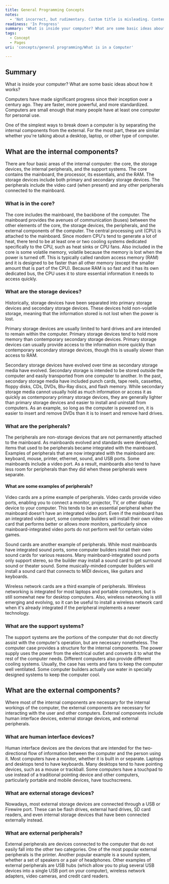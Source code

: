 ```yaml
---
title: General Programming Concepts
notes:
  - 'Not incorrect, but rudimentary. Custom title is misleading. Content needs updating. Content only visible in "Edit Source" mode.'
readiness: 'In Progress'
summary: 'What is inside your computer? What are some basic ideas about how it works?'
tags:
  - Concept
  - Pages
uri: 'concepts/general programming/What is in a Computer'

---
```

## Summary

What is inside your computer? What are some basic ideas about how it works?

Computers have made significant progress since their inception over a century ago. They are faster, more powerful, and more standardized. Computers are small enough that many people have at least one computer for personal use.

One of the simplest ways to break down a computer is by separating the internal components from the external. For the most part, these are similar whether you're talking about a desktop, laptop, or other type of computer.

## What are the internal components?

There are four basic areas of the internal computer: the core, the storage devices, the internal peripherals, and the support systems. The core contains the mainboard, the processor, its essentials, and the RAM. The storage devices include both primary and secondary storage devices. The peripherals include the video card (when present) and any other peripherals connected to the mainboard.

### What is in the core?

The core includes the mainboard, the backbone of the computer. The mainboard provides the avenues of communication (buses) between the other elements of the core, the storage devices, the peripherals, and the external components of the computer. The central processing unit (CPU) is attached to the mainboard. Since modern CPU's tend to generate a lot of heat, there tend to be at least one or two cooling systems dedicated specifically to the CPU, such as heat sinks or CPU fans. Also included in the core is some volatile memory, volatile because the memory is lost when the power is turned off. This is typically called random access memory (RAM) and it is designed to be faster than all other memory (except the smaller amount that is part of the CPU). Because RAM is so fast and it has its own dedicated bus, the CPU uses it to store essential information it needs to access quickly.

### What are the storage devices?

Historically, storage devices have been separated into primary storage devices and secondary storage devices. These devices hold non-volatile storage, meaning that the information stored is not lost when the power is lost.

Primary storage devices are usually limited to hard drives and are intended to remain within the computer. Primary storage devices tend to hold more memory than contemporary secondary storage devices. Primary storage devices can usually provide access to the information more quickly than contemporary secondary storage devices, though this is usually slower than access to RAM.

Secondary storage devices have evolved over time as secondary storage media have evolved. Secondary storage is intended to be stored outside the computer and easily transported from one computer to another. In the past, secondary storage media have included punch cards, tape reels, cassettes, floppy disks, CDs, DVDs, Blu-Ray discs, and flash memory. While secondary storage media cannot usually hold as much information or access it as quickly as contemporary primary storage devices, they are generally lighter than primary storage devices and easier to install and uninstall from computers. As an example, so long as the computer is powered on, it is easier to insert and remove DVDs than it is to insert and remove hard drives.

### What are the peripherals?

The peripherals are non-storage devices that are not permanently attached to the mainboard. As mainboards evolved and standards were developed, items that used to be peripherals became integrated with the mainboard. Examples of peripherals that are now integrated with the mainboard are: keyboard, mouse, printer, ethernet, sound, and USB ports. Some mainboards include a video port. As a result, mainboards also tend to have less room for peripherals than they did when these peripherals were separate.

#### What are some examples of peripherals?

Video cards are a prime example of peripherals. Video cards provide video ports, enabling you to connect a monitor, projector, TV, or other display device to your computer. This tends to be an essential peripheral when the mainboard doesn't have an integrated video port. Even if the mainboard has an integrated video port, some computer builders will install their own video card that performs better or allows more monitors, particularly since mainboard-integrated video ports do not perform well for certain video games.

Sound cards are another example of peripherals. While most mainboards have integrated sound ports, some computer builders install their own sound cards for various reasons. Many mainboard-integrated sound ports only support stereo, so the builder may install a sound card to get surround sound or theater sound. Some musically-minded computer builders will install a sound card that connects to MIDI devices, like guitars and keyboards.

Wireless network cards are a third example of peripherals. Wireless networking is integrated for most laptops and portable computers, but is still somewhat new for desktop computers. Also, wireless networking is still emerging and evolving, so it can be useful to install a wireless network card when it's already integrated if the peripheral implements a newer technology.

### What are the support systems?

The support systems are the portions of the computer that do not directly assist with the computer's operation, but are necessary nonetheless. The computer case provides a structure for the internal components. The power supply uses the power from the electrical outlet and converts it to what the rest of the computer needs. Different computers also provide different cooling systems. Usually, the case has vents and fans to keep the computer well ventilated. Some computer builders actually use water in specially designed systems to keep the computer cool.

## What are the external components?

Where most of the internal components are necessary for the internal workings of the computer, the external components are necessary for interacting with the user and other computers. External components include human interface devices, external storage devices, and external peripherals.

### What are human interface devices?

Human interface devices are the devices that are intended for the two-directional flow of information between the computer and the person using it. Most computers have a monitor, whether it is built in or separate. Laptops and desktops tend to have keyboards. Many desktops tend to have pointing devices, such as a mouse or trackball. Some computers have a touchpad to use instead of a traditional pointing device and other computers, particularly portable and mobile devices, have touchscreens.

### What are external storage devices?

Nowadays, most external storage devices are connected through a USB or Firewire port. These can be flash drives, external hard drives, SD card readers, and even internal storage devices that have been connected externally instead.

### What are external peripherals?

External peripherals are devices connected to the computer that do not easily fall into the other two categories. One of the most popular external peripherals is the printer. Another popular example is a sound system, whether a set of speakers or a pair of headphones. Other examples of external peripherals are USB hubs (which allow you to plug several USB devices into a single USB port on your computer), wireless network adapters, video cameras, and credit card readers.

